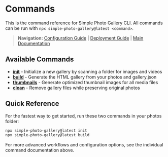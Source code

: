 # Commands

This is the command reference for Simple Photo Gallery CLI. All commands can be run with `npx simple-photo-gallery@latest <command>`.

> **Navigation:** [Configuration Guide](../configuration.md) | [Deployment Guide](../deployment.md) | [Main Documentation](../README.md)

## Available Commands

- **[init](./init.md)** - Initialize a new gallery by scanning a folder for images and videos
- **[build](./build.md)** - Generate the HTML gallery from your photos and gallery.json
- **[thumbnails](./thumbnails.md)** - Generate optimized thumbnail images for all media files
- **[clean](./clean.md)** - Remove gallery files while preserving original photos

## Quick Reference

For the fastest way to get started, run these two commands in your photos folder:

```bash
npx simple-photo-gallery@latest init
npx simple-photo-gallery@latest build
```

For more advanced workflows and configuration options, see the individual command documentation above.
